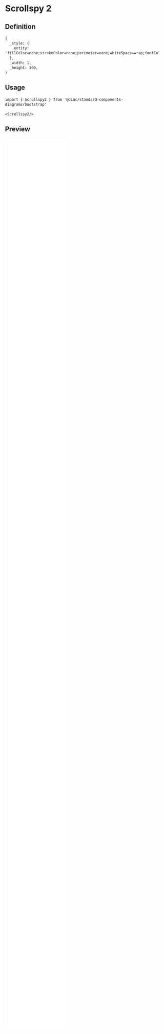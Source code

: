 # Scrollspy 2

## Definition

```
{
  _style: { 
    entity: 'fillColor=none;strokeColor=none;perimeter=none;whiteSpace=wrap;fontColor=#212529;html=1;align=left;verticalAlign=top;spacingRight=25;',
  },
  _width: 1,
  _height: 300,
}
```

## Usage

```
import { Scrollspy2 } from '@diac/standard-components-diagrams/bootstrap'

<Scrollspy2/>
```

## Preview

<img src="./scrollspy-2.png" width="200"/>
